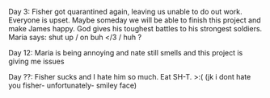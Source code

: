 Day 3: Fisher got quarantined again, leaving us unable to do out work. Everyone is upset. Maybe someday we will be able to finish this project and make James happy. God gives his toughest battles to his strongest soldiers.
Maria says: shut up  /
on buh </3  /
huh ?

Day 12: Maria is being annoying and nate still smells and this project is giving me issues

Day ??: Fisher sucks and I hate him so much. Eat SH-T. >:( (jk i dont hate you fisher- unfortunately- smiley face)
